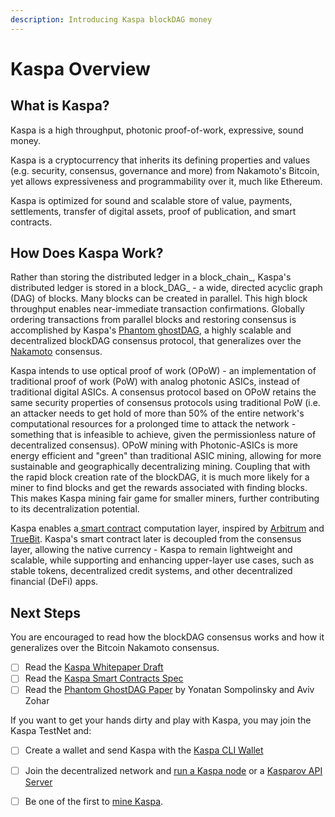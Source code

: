 ```yaml
---
description: Introducing Kaspa blockDAG money
---
```


# Kaspa Overview

## What is Kaspa?

Kaspa is a high throughput, photonic proof-of-work, expressive, sound money.

Kaspa is a cryptocurrency that inherits its defining properties and values \(e.g. security, consensus, governance and more\) from Nakamoto's Bitcoin, yet allows expressiveness and programmability over it, much like Ethereum.

Kaspa is optimized for sound and scalable store of value, payments, settlements, transfer of digital assets, proof of publication, and smart contracts.

## How Does Kaspa Work?

Rather than storing the distributed ledger in a block_chain_, Kaspa's distributed ledger is stored in a block_DAG_ - a wide, directed acyclic graph \(DAG\) of blocks. Many blocks can be created in parallel. This high block throughput enables near-immediate transaction confirmations. Globally ordering transactions from parallel blocks and restoring consensus is accomplished by Kaspa's [Phantom ghostDAG](https://eprint.iacr.org/2018/104.pdf), a highly scalable and decentralized blockDAG consensus protocol, that generalizes over the [Nakamoto](https://bitcoin.org/bitcoin.pdf) consensus.

Kaspa intends to use optical proof of work \(OPoW\) - an implementation of traditional proof of work \(PoW\) with analog photonic ASICs, instead of traditional digital ASICs. A consensus protocol based on OPoW retains the same security properties of consensus protocols using traditional PoW \(i.e. an attacker needs to get hold of more than 50% of the entire network's computational resources for a prolonged time to attack the network - something that is infeasible to achieve, given the permissionless nature of decentralized consensus\). OPoW mining with Photonic-ASICs is more energy efficient and "green" than traditional ASIC mining, allowing for more sustainable and geographically decentralizing mining. Coupling that with the rapid block creation rate of the blockDAG, it is much more likely for a miner to find blocks and get the rewards associated with finding blocks. This makes Kaspa mining fair game for smaller miners, further contributing to its decentralization potential.

Kaspa enables a[ smart contract](../smart-contracts/) computation layer, inspired by [Arbitrum](https://www.usenix.org/node/217514) and [TrueBit](https://people.cs.uchicago.edu/~teutsch/papers/truebit.pdf). Kaspa's smart contract later is decoupled from the consensus layer, allowing the native currency - Kaspa to remain lightweight and scalable, while supporting and enhancing upper-layer use cases, such as stable tokens, decentralized credit systems, and other decentralized financial \(DeFi\) apps.

## Next Steps

You are encouraged to read how the blockDAG consensus works and how it generalizes over the Bitcoin Nakamoto consensus.

* [ ] Read the [Kaspa Whitepaper Draft](https://github.com/kaspanet/documentation/blob/master/whitepaperdraft.md)
* [ ] Read the [Kaspa Smart Contracts Spec](https://github.com/kaspanet/documentation/blob/master/Smart%20Contract%20Layer/Smart-Contract-Layer.md)
* [ ] Read the [Phantom GhostDAG Paper](https://eprint.iacr.org/2018/104.pdf) by Yonatan Sompolinsky and Aviv Zohar

If you want to get your hands dirty and play with Kaspa, you may join the Kaspa TestNet and:

* [ ] Create a wallet and send Kaspa with the [Kaspa CLI Wallet](../../try-kaspa/untitled.md)
* [ ] Join the decentralized network and [run a Kaspa node](../../try-kaspa/running-a-node/) or a [Kasparov API Server](../../try-kaspa/api-server/)
* [ ] Be one of the first to [mine Kaspa](../../try-kaspa/untitled-1/).

